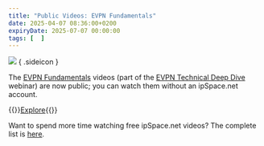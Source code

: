 ```yaml
---
title: "Public Videos: EVPN Fundamentals"
date: 2025-04-07 08:36:00+0200
expiryDate: 2025-07-07 00:00:00
tags: [  ]
---
```

![](/2025/01/dalle-leaf-spine-design.png)
{ .sideicon }

The [EVPN Fundamentals](https://my.ipspace.net/bin/list?id=EVPN#FUNDAMENTALS) videos (part of the [EVPN Technical Deep Dive](https://www.ipspace.net/EVPN_Technical_Deep_Dive) webinar) are now public; you can watch them without an ipSpace.net account.

{{<jump>}}[Explore](https://my.ipspace.net/bin/list?id=EVPN#FUNDAMENTALS){{</jump>}}

Want to spend more time watching free ipSpace.net videos? The complete list is [here](https://www.ipspace.net/Subscription/Free).
